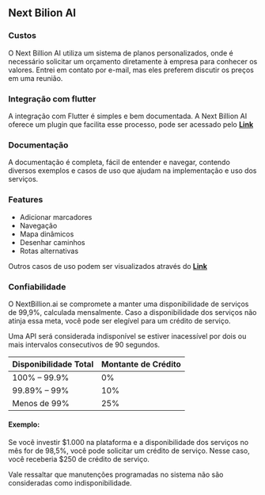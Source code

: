 ## **Next Bilion AI**

### **Custos**

O Next Billion AI utiliza um sistema de planos personalizados, onde é necessário solicitar um orçamento diretamente à empresa para conhecer os valores. Entrei em contato por e-mail, mas eles preferem discutir os preços em uma reunião.


### **Integração com flutter**

A integração com Flutter é simples e bem documentada. A Next Billion AI oferece um plugin que facilita esse processo, pode ser acessado pelo [**Link**](https://pub.dev/packages/nb_navigation_flutter)

### **Documentação**

A documentação é completa, fácil de entender e navegar, contendo diversos exemplos e casos de uso que ajudam na implementação e uso dos serviços.

### **Features**

- Adicionar marcadores
- Navegação
- Mapa dinâmicos
- Desenhar caminhos
- Rotas alternativas

Outros casos de uso podem ser visualizados através do [**Link**](https://docs.nextbillion.ai/docs/maps/sdk/flutter/examples)

### **Confiabilidade**

O NextBillion.ai se compromete a manter uma disponibilidade de serviços de 99,9%, calculada mensalmente. Caso a disponibilidade dos serviços não atinja essa meta, você pode ser elegível para um crédito de serviço.

Uma API será considerada indisponível se estiver inacessível por dois ou mais intervalos consecutivos de 90 segundos.

| Disponibilidade Total | Montante de Crédito |
|-----------------------|---------------------|
| 100% – 99.9%          | 0%                  |
| 99.89% – 99%          | 10%                 |
| Menos de 99%          | 25%                 |

#### **Exemplo:**

Se você investir $1.000 na plataforma e a disponibilidade dos serviços no mês for de 98,5%, você pode solicitar um crédito de serviço. Nesse caso, você receberia $250 de crédito de serviço.

Vale ressaltar que manutenções programadas no sistema não são consideradas como indisponibilidade.